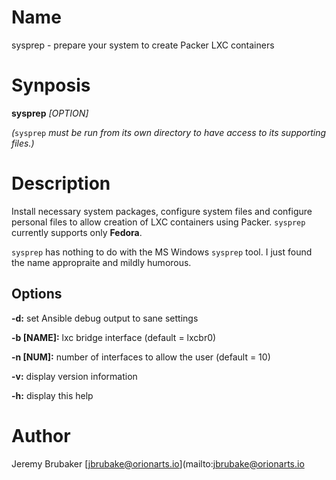 # Name

sysprep - prepare your system to create Packer LXC containers

# Synposis

**sysprep** *[OPTION]*

*(*`sysprep` *must be run from its own directory to have access to its
supporting files.)*

# Description

Install necessary system packages, configure system files and configure personal
files to allow creation of LXC containers using Packer. `sysprep` currently
supports only **Fedora**.

`sysprep` has nothing to do with the MS Windows `sysprep` tool. I just found the
name appropraite and mildly humorous.

## Options

**-d:** set Ansible debug output to sane settings

**-b [NAME]:** lxc bridge interface (default = lxcbr0)

**-n [NUM]:** number of interfaces to allow the user (default = 10)

**-v:** display version information

**-h:** display this help

# Author

Jeremy Brubaker [jbrubake@orionarts.io](mailto:jbrubake@orionarts.io

